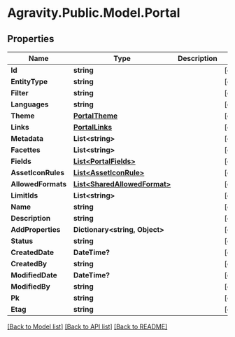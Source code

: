 # Agravity.Public.Model.Portal

## Properties

Name | Type | Description | Notes
------------ | ------------- | ------------- | -------------
**Id** | **string** |  | [optional] 
**EntityType** | **string** |  | [optional] 
**Filter** | **string** |  | [optional] 
**Languages** | **string** |  | [optional] 
**Theme** | [**PortalTheme**](PortalTheme.md) |  | [optional] 
**Links** | [**PortalLinks**](PortalLinks.md) |  | [optional] 
**Metadata** | **List&lt;string&gt;** |  | [optional] 
**Facettes** | **List&lt;string&gt;** |  | [optional] 
**Fields** | [**List&lt;PortalFields&gt;**](PortalFields.md) |  | [optional] 
**AssetIconRules** | [**List&lt;AssetIconRule&gt;**](AssetIconRule.md) |  | [optional] 
**AllowedFormats** | [**List&lt;SharedAllowedFormat&gt;**](SharedAllowedFormat.md) |  | [optional] 
**LimitIds** | **List&lt;string&gt;** |  | [optional] 
**Name** | **string** |  | [optional] 
**Description** | **string** |  | [optional] 
**AddProperties** | **Dictionary&lt;string, Object&gt;** |  | [optional] 
**Status** | **string** |  | [optional] 
**CreatedDate** | **DateTime?** |  | [optional] 
**CreatedBy** | **string** |  | [optional] 
**ModifiedDate** | **DateTime?** |  | [optional] 
**ModifiedBy** | **string** |  | [optional] 
**Pk** | **string** |  | [optional] 
**Etag** | **string** |  | [optional] 

[[Back to Model list]](../README.md#documentation-for-models) [[Back to API list]](../README.md#documentation-for-api-endpoints) [[Back to README]](../README.md)

